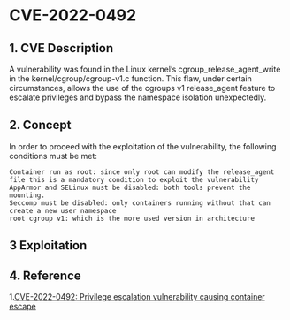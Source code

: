 # CVE-2022-0492

## 1. CVE Description

A vulnerability was found in the Linux kernel’s cgroup_release_agent_write in the kernel/cgroup/cgroup-v1.c function. This flaw, under certain circumstances, allows the use of the cgroups v1 release_agent feature to escalate privileges and bypass the namespace isolation unexpectedly.

## 2. Concept

 In order to proceed with the exploitation of the vulnerability, the following conditions must be met:

    Container run as root: since only root can modify the release_agent file this is a mandatory condition to exploit the vulnerability
    AppArmor and SELinux must be disabled: both tools prevent the mounting.
    Seccomp must be disabled: only containers running without that can create a new user namespace
    root cgroup v1: which is the more used version in architecture


## 3 Exploitation


## 4. Reference

1.[CVE-2022-0492: Privilege escalation vulnerability causing container escape](https://sysdig.com/blog/detecting-mitigating-cve-2022-0492-sysdig/)

